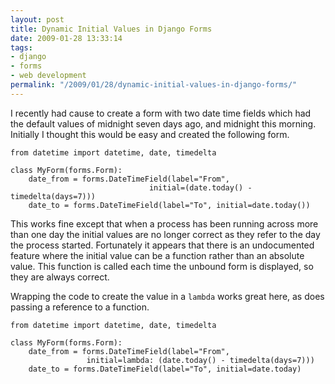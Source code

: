 ```yaml
---
layout: post
title: Dynamic Initial Values in Django Forms
date: 2009-01-28 13:33:14
tags:
- django
- forms
- web development
permalink: "/2009/01/28/dynamic-initial-values-in-django-forms/"
---
```

I recently had cause to create a form with two date time fields which had the default values of midnight seven days ago, and midnight this morning. Initially I thought this would be easy and created the following form.

    from datetime import datetime, date, timedelta
    
    class MyForm(forms.Form):
        date_from = forms.DateTimeField(label="From",
                                   initial=(date.today() - timedelta(days=7)))
        date_to = forms.DateTimeField(label="To", initial=date.today())

This works fine except that when a process has been running across more than one day the initial values are no longer correct as they refer to the day the process started. Fortunately it appears that there is an undocumented feature where the initial value can be a function rather than an absolute value. This function is called each time the unbound form is displayed, so they are always correct.

Wrapping the code to create the value in a `lambda` works great here, as does passing a reference to a function.

    from datetime import datetime, date, timedelta

    class MyForm(forms.Form):
        date_from = forms.DateTimeField(label="From",
                     initial=lambda: (date.today() - timedelta(days=7)))
        date_to = forms.DateTimeField(label="To", initial=date.today)
